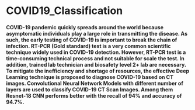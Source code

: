 # COVID19_Classification


#### COVID-19 pandemic quickly spreads around the world because asymptomatic individuals play a large role in transmitting the disease. As such, the early testing of COVID-19 is important to break the chain of infection. RT-PCR (Gold standard) test is a very common scientific technique widely used in COVID-19 detection. However, RT-PCR test is a time-consuming technical process and not suitable for scale the test. In addition, trained lab technician and biosafety level 2+ lab are necessary. To mitigate the inefficiency and shortage of resources, the effective Deep Learning technique is proposed to diagnose COVID-19 based on CT images. Convolutional Neural Network Models with different number of layers are used to classify COVID-19 CT Scan Images. Among them Resnet-18 CNN performs better with the recall of 94% and accuracy of 94.7%.
